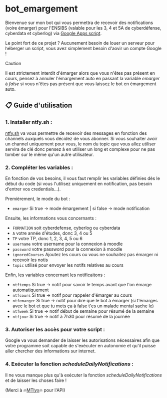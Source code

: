 # bot_emargement
Bienvenue sur mon bot qui vous permettra de recevoir des notifications (voire émarger) pour l'ENSIBS (valable pour les 3, 4 et 5A de cyberdéfense, cyberdata et cyberlog) via [Google Apps script](https://developers.google.com/apps-script).

Le point fort de ce projet ? Aucunement besoin de louer un serveur pour héberger un script, vous avez simplement besoin d'aovir un compte Google !

> [!CAUTION]
> Il est strictement interdit d'émarger alors que vous n'êtes pas présent en cours, pensez à annuler l'émargement auto en passant la variable _emarger_ à *false* si vous n'êtes pas présent que vous laissez le bot en émargement auto.

## 📋 Guide d'utilisation

### 1. Installer ntfy.sh :

[ntfy.sh](https://ntfy.sh/) va vous permettre de recevoir des messages en fonction des channels auxquels vous décidez de vous abonner. Si vous souhaiter avoir un channel uniquement pour vous, le nom du topic que vous allez utiliser servira de clé donc pensez à en utiliser un long et complexe pour ne pas tomber sur le même qu'un autre utilisateur.

### 2. Compléter les variables :

En fonction de vos besoins, il vous faut remplir les variables définies dès le début du code (si vous l'utilisez uniquement en notification, pas besoin d'entrer vos credentials...).

Premièrement, le mode du bot :
- `emarger` Si true -> mode émargement | si false -> mode notification

Ensuite, les informations vous concernants :
- `FORMATION` soit cyberdefense, cyberlog ou cyberdata
- `A` votre année d'études, donc 3, 4 ou 5
- `TP` votre TP, donc 1, 2, 3, 4, 5 ou 6
- `username` votre username pour la connexion à moodle
- `password` votre password pour la connexion à moodle
- `ignoredCourses` Ajoutez les cours ou vous ne souhaitez pas émarger ni recevoir les notis
- `topic` utilisé pour envoyer les notifs relatives au cours

Enfin, les variables concernant les notificaitons :
- `ntftemps` Si true -> notif pour savoir le temps avant que l'on émarge automatiquement
- `ntfcours` Si true -> notif pour rappeler d'émarger au cours
- `ntfemarger` Si true -> notif pour dire que le bot à émarger (si t'émarges avec le bot et que tu mets ça à false t'es un malade mental sache le)
- `ntfweek` Si true -> notif début de semaine pour résumé de la semaine 
- `ntfjour` Si true -> notif à 7h30 pour résumé de la journée

### 3. Autoriser les accès pour votre script :

Google va vous demander de laisser les autorisations nécessaires afin que votre programme soit capable de s'exécuter en autonomie et qu'il puisse aller chercher des informations sur internet.

### 4. Exécuter la fonction _scheduleDailyNotifications_ :

Il ne vous manque plus qu'à exécuter la fonction _scheduleDailyNotifications_ et de laisser les choses faire !


(Merci à 🔥[MTlyx](https://github.com/MTlyx)🔥 pour l'API)

